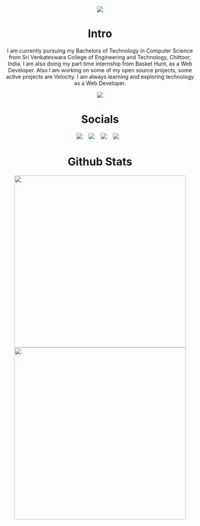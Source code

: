 <p align="center">
  <img src="https://user-images.githubusercontent.com/59523682/183292831-d09023be-75ca-4909-9841-3bbff96a9114.png">
</p>

<h1 align="center"> Intro </h1>

<p align="center">
I am currently pursuing my Bachelors of Technology in Computer Science from Sri Venkateswara College of Engineering and Technology, Chittoor, India. I am also doing my part time internship from Basket Hunt, as a Web Developer.
Also I am working on some of my open source projects, some active projects are Velocity. I am always learning and exploring technology as a Web Developer.

</p>

<p align="center">
<img src="https://visitor-badge.laobi.icu/badge?page_id=afrid18.afrid18">
</p>

<h1 align="center"> Socials </h1>

<p align="center">
<img src="https://img.shields.io/badge/github-%23121011.svg?style=for-the-badge&logo=github&logoColor=white)](https://github.com/afrid18">&nbsp;&nbsp;&nbsp;
<img src="https://img.shields.io/badge/Twitter-%231DA1F2.svg?style=for-the-badge&logo=Twitter&logoColor=white)](https://twitter.com/afrid1808">&nbsp;&nbsp;&nbsp;
<img src="https://img.shields.io/badge/Portfolio-%23000000.svg?style=for-the-badge&logo=firefox&logoColor=#FF7139)](https://afridhussain.me">&nbsp;&nbsp;&nbsp;
<img src="https://img.shields.io/badge/linkedin-%230077B5.svg?style=for-the-badge&logo=linkedin&logoColor=white)](linkedin.com/in/afridhussain/">&nbsp;&nbsp;&nbsp;
</p>


<h1 align="center"> Github Stats </h1>

<p align="center">
<img src="https://github-readme-stats.vercel.app/api?username=afrid18&count_private=true&show_icons=true&theme=dracula" width="450px">
<img src="https://github-readme-streak-stats.herokuapp.com/?user=afrid18" width="450px">
</p>

